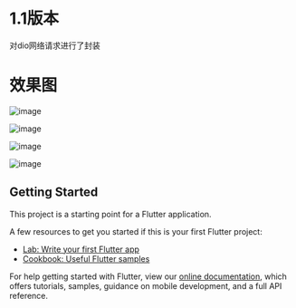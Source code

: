 
# 1.1版本
对dio网络请求进行了封装

# 效果图

![image](https://github.com/yzxzm/flutter_ydd/blob/master/images/a.png)

![image](https://github.com/yzxzm/flutter_ydd/blob/master/images/b.jpg)

![image](https://github.com/yzxzm/flutter_ydd/blob/master/images/c.png)

![image](https://github.com/yzxzm/flutter_ydd/blob/master/images/d.jpg)
## Getting Started

This project is a starting point for a Flutter application.

A few resources to get you started if this is your first Flutter project:

- [Lab: Write your first Flutter app](https://flutter.io/docs/get-started/codelab)
- [Cookbook: Useful Flutter samples](https://flutter.io/docs/cookbook)

For help getting started with Flutter, view our 
[online documentation](https://flutter.io/docs), which offers tutorials, 
samples, guidance on mobile development, and a full API reference.
